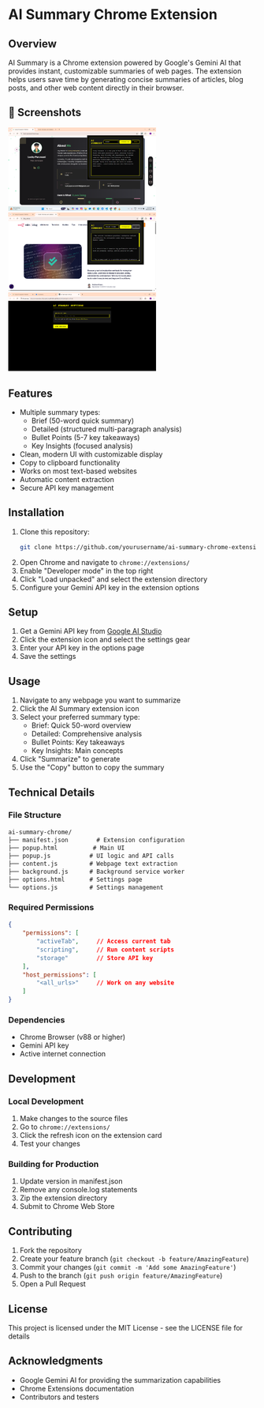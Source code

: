 # AI Summary Chrome Extension

## Overview
AI Summary is a Chrome extension powered by Google's Gemini AI that provides instant, customizable summaries of web pages. The extension helps users save time by generating concise summaries of articles, blog posts, and other web content directly in their browser.

## 📸 Screenshots  

<p float="left">
  <img src="./assets/demo_photo1.png" alt="Blog Summary" width="300"/>
  <img src="./assets/demo_photo2.png" alt="Portfolio Summary" width="300"/>
  <img src="./assets/demo_photo3.png" alt="Portfolio Summary" width="300"/>
</p> 

## Features
- Multiple summary types:
  - Brief (50-word quick summary)
  - Detailed (structured multi-paragraph analysis)
  - Bullet Points (5-7 key takeaways)
  - Key Insights (focused analysis)
- Clean, modern UI with customizable display
- Copy to clipboard functionality
- Works on most text-based websites
- Automatic content extraction
- Secure API key management

## Installation
1. Clone this repository:
   ```bash
   git clone https://github.com/yourusername/ai-summary-chrome-extension
   ```
2. Open Chrome and navigate to `chrome://extensions/`
3. Enable "Developer mode" in the top right
4. Click "Load unpacked" and select the extension directory
5. Configure your Gemini API key in the extension options

## Setup
1. Get a Gemini API key from [Google AI Studio](https://makersuite.google.com/app/apikey)
2. Click the extension icon and select the settings gear
3. Enter your API key in the options page
4. Save the settings

## Usage
1. Navigate to any webpage you want to summarize
2. Click the AI Summary extension icon
3. Select your preferred summary type:
   - Brief: Quick 50-word overview
   - Detailed: Comprehensive analysis
   - Bullet Points: Key takeaways
   - Key Insights: Main concepts
4. Click "Summarize" to generate
5. Use the "Copy" button to copy the summary

## Technical Details

### File Structure
```
ai-summary-chrome/
├── manifest.json        # Extension configuration
├── popup.html          # Main UI
├── popup.js           # UI logic and API calls
├── content.js         # Webpage text extraction
├── background.js      # Background service worker
├── options.html       # Settings page
└── options.js         # Settings management
```

### Required Permissions
```json
{
    "permissions": [
        "activeTab",     // Access current tab
        "scripting",     // Run content scripts
        "storage"        // Store API key
    ],
    "host_permissions": [
        "<all_urls>"     // Work on any website
    ]
}
```

### Dependencies
- Chrome Browser (v88 or higher)
- Gemini API key
- Active internet connection

## Development

### Local Development
1. Make changes to the source files
2. Go to `chrome://extensions/`
3. Click the refresh icon on the extension card
4. Test your changes

### Building for Production
1. Update version in manifest.json
2. Remove any console.log statements
3. Zip the extension directory
4. Submit to Chrome Web Store

## Contributing
1. Fork the repository
2. Create your feature branch (`git checkout -b feature/AmazingFeature`)
3. Commit your changes (`git commit -m 'Add some AmazingFeature'`)
4. Push to the branch (`git push origin feature/AmazingFeature`)
5. Open a Pull Request

## License
This project is licensed under the MIT License - see the LICENSE file for details

## Acknowledgments
- Google Gemini AI for providing the summarization capabilities
- Chrome Extensions documentation
- Contributors and testers
